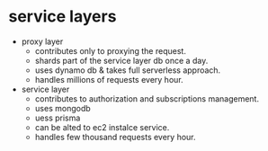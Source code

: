 # service layers

- proxy layer
  - contributes only to proxying the request.
  - shards part of the service layer db once a day.
  - uses dynamo db & takes full serverless approach.
  - handles millions of requests every hour.
- service layer
  - contributes to authorization and subscriptions management.
  - uses mongodb
  - uess prisma
  - can be alted to ec2 instalce service.
  - handles few thousand requests every hour.
